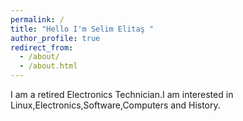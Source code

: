 ```yaml
---
permalink: /
title: "Hello I'm Selim Elitaş "
author_profile: true
redirect_from: 
  - /about/
  - /about.html
---
```


I am a retired Electronics Technician.I am interested in Linux,Electronics,Software,Computers and History.

